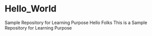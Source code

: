 # Hello_World
Sample Repository for Learning Purpose
Hello Folks
This is a Sample Repository for Learning Purpose
